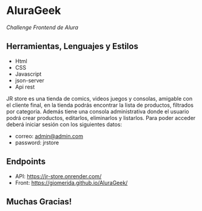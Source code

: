 # AluraGeek

_Challenge Frontend de Alura_

## Herramientas, Lenguajes y Estilos

- Html
- CSS
- Javascript
- json-server 
- Api rest

JR store es una tienda de comics, videos juegos y consolas, amigable con el cliente final, en la tienda podrás encontrar la lista de productos, filtrados por categoria. Además tiene una consola administrativa donde el usuario podrá crear productos, editarlos, eliminarlos y listarlos. Para poder acceder deberá iniciar sesión con los siguientes datos:

* correo: admin@admin.com
* password: jrstore



## Endpoints

* API: https://jr-store.onrender.com/
* Front: https://giomerida.github.io/AluraGeek/

## Muchas Gracias!
